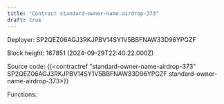 ```yaml
---
title: "Contract standard-owner-name-airdrop-373"
draft: true
---
```

Deployer: SP2QEZ06AGJ3RKJPBV14SY1V5BBFNAW33D96YPGZF


 



Block height: 167851 (2024-09-29T22:40:22.000Z)

Source code: {{<contractref "standard-owner-name-airdrop-373" SP2QEZ06AGJ3RKJPBV14SY1V5BBFNAW33D96YPGZF standard-owner-name-airdrop-373>}}

Functions:



